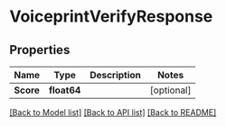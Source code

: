 # VoiceprintVerifyResponse

## Properties
Name | Type | Description | Notes
------------ | ------------- | ------------- | -------------
**Score** | **float64** |  | [optional] 

[[Back to Model list]](../README.md#documentation-for-models) [[Back to API list]](../README.md#documentation-for-api-endpoints) [[Back to README]](../README.md)



